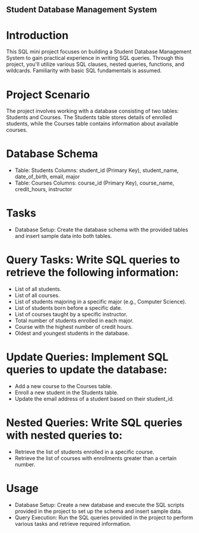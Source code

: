 ## Student Database Management System
# Introduction
This SQL mini project focuses on building a Student Database Management System to gain practical experience in writing SQL queries. Through this project, you'll utilize various SQL clauses, nested queries, functions, and wildcards. Familiarity with basic SQL fundamentals is assumed.

# Project Scenario
The project involves working with a database consisting of two tables: Students and Courses. The Students table stores details of enrolled students, while the Courses table contains information about available courses.

# Database Schema
- Table: Students
Columns: student_id (Primary Key), student_name, date_of_birth, email, major
- Table: Courses
Columns: course_id (Primary Key), course_name, credit_hours, instructor
# Tasks
- Database Setup: Create the database schema with the provided tables and insert sample data into both tables.
# Query Tasks: Write SQL queries to retrieve the following information:
- List of all students.
- List of all courses.
- List of students majoring in a specific major (e.g., Computer Science).
- List of students born before a specific date.
- List of courses taught by a specific instructor.
- Total number of students enrolled in each major.
- Course with the highest number of credit hours.
- Oldest and youngest students in the database.
# Update Queries: Implement SQL queries to update the database:
- Add a new course to the Courses table.
- Enroll a new student in the Students table.
- Update the email address of a student based on their student_id.
# Nested Queries: Write SQL queries with nested queries to:
- Retrieve the list of students enrolled in a specific course.
- Retrieve the list of courses with enrollments greater than a certain number.
# Usage
- Database Setup: Create a new database and execute the SQL scripts provided in the project to set up the schema and insert sample data.
- Query Execution: Run the SQL queries provided in the project to perform various tasks and retrieve required information.
